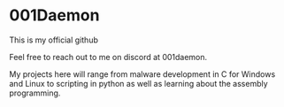 # 001Daemon

This is my official github

Feel free to reach out to me on discord at 001daemon.

My projects here will range from malware development in C for Windows and Linux to scripting in python as well as learning about the assembly programming.
